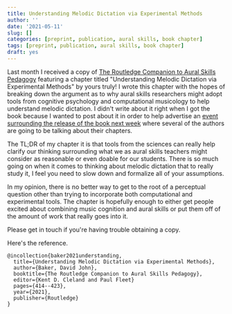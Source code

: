 ```yaml
---
title: Understanding Melodic Dictation via Experimental Methods
author: ''
date: '2021-05-11'
slug: []
categories: [preprint, publication, aural skills, book chapter]
tags: [preprint, publication, aural skills, book chapter]
draft: yes
---
```


Last month I received a copy of [The Routledge Companion to Aural Skills Pedagogy](https://www.routledge.com/The-Routledge-Companion-to-Aural-Skills-Pedagogy-Before-In-and-Beyond/Cleland-Fleet/p/book/9780367226893) featuring a chapter titled "Understanding Melodic Dictation via Experimental Methods" by yours truly!
I wrote this chapter with the hopes of breaking down the argument as to why aural skills researchers might adopt tools from cognitive psychology and computational musicology to help understand melodic dictation.
I didn't write about it right when I got the book because I wanted to post about it in order to help advertise an [event surrounding the release of the book next week](https://www.eventbrite.co.uk/e/routledge-aural-companion-book-launch-tickets-145641388313) where several of the authors are going to be talking about their chapters.

The TL;DR of my chapter it is that tools from the sciences can really help clarify our thinking surrounding  what we as aural skills teachers might consider as reasonable or even doable for our students.
There is so much going on when it comes to thinking about melodic dictation that to really study it, I feel you need to slow down and formalize all of your assumptions.

In my opinion, there is no better way to get to the root of a perceptual question other than trying to incorporate both computational and experimental tools. 
The chapter is hopefully enough to either get people excited about combining music cognition and aural skills or put them off of the amount of work that really goes into it. 

Please get in touch if you're having trouble obtaining a copy.

Here's the reference.

```
@incollection{baker2021understanding,
  title={Understanding Melodic Dictation via Experimental Methods},
  author={Baker, David John},
  booktitle={The Routledge Companion to Aural Skills Pedagogy},
  editor={Kent D. Cleland and Paul Fleet}
  pages={414--423},
  year={2021},
  publisher={Routledge}
}
```
